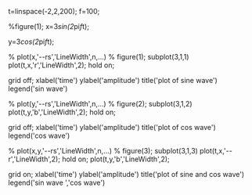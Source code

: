 t=linspace(-2,2,200);
f=100;

%figure(1);
x=3*sin(2*pi*f*t); 

y=3*cos(2*pi*f*t);

% plot(x,'--rs','LineWidth',n,...)
% figure(1);
subplot(3,1,1)
plot(t,x,'r','LineWidth',2);
hold on;

 grid off;
 xlabel('time')
 ylabel('amplitude')
 title('plot of sine wave')
 legend('sin wave')
 
% plot(y,'--rs','LineWidth',n,...)
% figure(2);
subplot(3,1,2)
plot(t,y,'b','LineWidth',2);
hold on;

 grid off;
 xlabel('time')
 ylabel('amplitude')
 title('plot of cos wave')
 legend('cos wave')

% plot(x,y,'--rs','LineWidth',n,...)
% figure(3);
subplot(3,1,3)
plot(t,x,'--r','LineWidth',2);
hold on;
plot(t,y,'b','LineWidth',2);

 grid on;
 xlabel('time')
 ylabel('amplitude')
 title('plot of sine and cos wave')
 legend('sin wave ','cos wave')